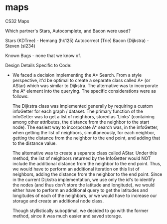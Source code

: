 # maps
CS32 Maps

Which partner's Stars, Autocomplete, and Bacon were used?

Stars (KDTree) - Hemang (hk125)
Autocorrect (Trie) 
Bacon (Dijkstra) - Steven (sl234)

Known Bugs - none that we know of.

Design Details Specific to Code:

- We faced a decision implementing the A* Search. From a style perspective, it'd be optimal to create a separate class called A* (or AStar) which was similar to Dijkstra. The alternative was to incorporate the A* element into the querying. The specific considerations were as follows:

	The Dijkstra class was implemented generally by requiring a custom infoGetter for each graph / dataset. The primary function of the infoGetter was to get a list of neighbors, stored as 'Links' (containing among other attributes, the distance from the neighbor to the start node). The easiest way to incorporate A* search was, in the infoGetter, when getting the list of neighbors, simultaneously, for each neighbor, getting the distance from the neighbor to the end point, and adding that to the distance value.

	The alternative was to create a separate class called AStar. Under this method, the list of neighbors returned by the InfoGetter would NOT include the additional distance from the neighbor to the end point. Thus, we would have to perform an additional iteration on this list of neighbors, adding the distance from the neighbor to the end point. Since in the current Dijkstra implementation, we use only the id's to identify the nodes (and thus don't store the latitude and longitude), we would either have to perform an additional query to get the latitudes and longitudes of each of the neighbors, or we would have to increase our storage and create an additional node class.

	Though styllistically suboptimal, we decided to go with the former method, since it was much easier and saved storage.
